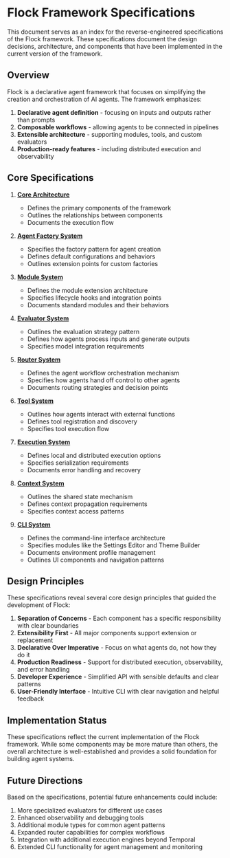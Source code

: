 # Flock Framework Specifications

This document serves as an index for the reverse-engineered specifications of the Flock framework. These specifications document the design decisions, architecture, and components that have been implemented in the current version of the framework.

## Overview

Flock is a declarative agent framework that focuses on simplifying the creation and orchestration of AI agents. The framework emphasizes:

1. **Declarative agent definition** - focusing on inputs and outputs rather than prompts
2. **Composable workflows** - allowing agents to be connected in pipelines
3. **Extensible architecture** - supporting modules, tools, and custom evaluators
4. **Production-ready features** - including distributed execution and observability

## Core Specifications

1. [**Core Architecture**](.cursor/specs/01_core_architecture.md)
   - Defines the primary components of the framework
   - Outlines the relationships between components
   - Documents the execution flow

2. [**Agent Factory System**](.cursor/specs/02_agent_factory.md)
   - Specifies the factory pattern for agent creation
   - Defines default configurations and behaviors
   - Outlines extension points for custom factories

3. [**Module System**](.cursor/specs/03_module_system.md)
   - Defines the module extension architecture
   - Specifies lifecycle hooks and integration points
   - Documents standard modules and their behaviors

4. [**Evaluator System**](.cursor/specs/04_evaluator_system.md)
   - Outlines the evaluation strategy pattern
   - Defines how agents process inputs and generate outputs
   - Specifies model integration requirements

5. [**Router System**](.cursor/specs/05_router_system.md)
   - Defines the agent workflow orchestration mechanism
   - Specifies how agents hand off control to other agents
   - Documents routing strategies and decision points

6. [**Tool System**](.cursor/specs/06_tool_system.md)
   - Outlines how agents interact with external functions
   - Defines tool registration and discovery
   - Specifies tool execution flow

7. [**Execution System**](.cursor/specs/07_execution_system.md)
   - Defines local and distributed execution options
   - Specifies serialization requirements
   - Documents error handling and recovery

8. [**Context System**](.cursor/specs/08_context_system.md)
   - Outlines the shared state mechanism
   - Defines context propagation requirements
   - Specifies context access patterns

9. [**CLI System**](specs/09_cli_system.md)
   - Defines the command-line interface architecture
   - Specifies modules like the Settings Editor and Theme Builder
   - Documents environment profile management
   - Outlines UI components and navigation patterns

## Design Principles

These specifications reveal several core design principles that guided the development of Flock:

1. **Separation of Concerns** - Each component has a specific responsibility with clear boundaries
2. **Extensibility First** - All major components support extension or replacement
3. **Declarative Over Imperative** - Focus on what agents do, not how they do it
4. **Production Readiness** - Support for distributed execution, observability, and error handling
5. **Developer Experience** - Simplified API with sensible defaults and clear patterns
6. **User-Friendly Interface** - Intuitive CLI with clear navigation and helpful feedback

## Implementation Status

These specifications reflect the current implementation of the Flock framework. While some components may be more mature than others, the overall architecture is well-established and provides a solid foundation for building agent systems.

## Future Directions

Based on the specifications, potential future enhancements could include:

1. More specialized evaluators for different use cases
2. Enhanced observability and debugging tools
3. Additional module types for common agent patterns
4. Expanded router capabilities for complex workflows
5. Integration with additional execution engines beyond Temporal
6. Extended CLI functionality for agent management and monitoring 